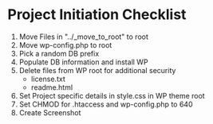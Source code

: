 # Project Initiation Checklist

1. Move Files in "../_move_to_root" to root
2. Move wp-config.php to root
3. Pick a random DB prefix
4. Populate DB information and install WP
5. Delete files from WP root for additional security
    * license.txt
    * readme.html
6. Set Project specific details in style.css in WP theme root    
7. Set CHMOD for .htaccess and wp-config.php to 640
8. Create Screenshot